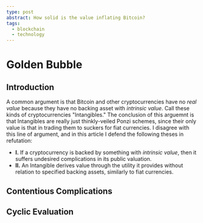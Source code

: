 ```yaml
---
type: post
abstract: How solid is the value inflating Bitcoin?
tags:
  - blockchain
  - technology
---
```


# Golden Bubble

## Introduction

A common argument is that Bitcoin and other cryptocurrencies have no _real
value_ because they have no backing asset with _intrinsic value_. Call these
kinds of cryptocurrencies "Intangibles." The conclusion of this arguemnt is that
Intangibles are really just thinkly-veiled Ponzi schemes, since their only value
is that in trading them to suckers for fiat currencies. I disagree with this
line of argument, and in this article I defend the following theses in
refutation:

- **I.** If a cryptocurrency is backed by something with _intrinsic value_, then
  it suffers undesired complications in its public valuation.
- **II.** An Intangible derives value through the utility it provides without
  relation to specified backing assets, similarly to fiat currencies.

## Contentious Complications

## Cyclic Evaluation
